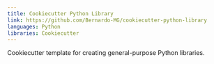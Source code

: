 ```yaml
---
title: Cookiecutter Python Library
link: https://github.com/Bernardo-MG/cookiecutter-python-library
languages: Python
libraries: Cookiecutter
---
```

Cookiecutter template for creating general-purpose Python libraries.
